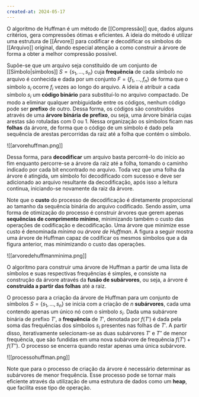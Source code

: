 ```yaml
---
created-at: 2024-05-17
---
```


O algoritmo de Huffman é um método de [[Compressão]] que, dados alguns critérios, gera compressões ótimas e eficientes. A ideia do método é utilizar uma estrutura de [[Árvore]] para codificar e decodificar os símbolos do [[Arquivo]] original, dando especial atenção a como construir a árvore de forma a obter a melhor compressão possível.

Supõe-se que um arquivo seja constituído de um conjunto de [[Símbolo|símbolos]] $S=\{s_1, \dots, s_n\}$ cuja **frequência** de cada símbolo no arquivo é conhecida e dada por um conjunto $F=\{f_1, \dots, f_n\}$ de forma que o símbolo $s_i$ ocorre $f_i$ vezes ao longo do arquivo. A ideia é atribuir a cada símbolo $s_i$ um **código binário** para substituí-lo no arquivo compactado. De modo a eliminar qualquer ambiguidade entre os códigos, nenhum código pode ser **prefixo** de outro. Dessa forma, os códigos são construídos através de uma **árvore binária de prefixo**, ou seja, uma árvore binária cujas arestas são rotuladas com $0$ ou $1$. Nessa organização os símbolos ficam nas **folhas** da árvore, de forma que o código de um símbolo é dado pela sequência de arestas percorridas da raiz até a folha que contém o símbolo.

![[arvorehuffman.png]]

Dessa forma, para **decodificar** um arquivo basta percorrê-lo do início ao fim enquanto percorre-se a árvore da raiz até a folha, tomando o caminho indicado por cada bit encontrado no arquivo. Toda vez que uma folha da árvore é atingida, um símbolo foi decodificado com sucesso e deve ser adicionado ao arquivo resultante da decodificação, após isso a leitura continua, iniciando-se novamente da raiz da árvore.

Note que o **custo** do processo de decodificação é diretamente proporcional ao tamanho da sequência binária do arquivo codificado. Sendo assim, uma forma de otimização do processo é construir árvores que gerem apenas **sequências de comprimento mínimo**, minimizando também o custo das operações de codificação e decodificação. Uma árvore que minimize esse custo é denominada *mínima* ou *árvore de Huffman*. A figura a seguir mostra uma árvore de Huffman capaz de codificar os mesmos símbolos que a da figura anterior, mas minimizando o custo das operações.

![[arvoredehuffmanminima.png]]

O algoritmo para construir uma árvore de Huffman a partir de uma lista de símbolos e suas respectivas frequências é simples, e consiste na construção da árvore através da **fusão de subárvores**, ou seja, a árvore é **construída a partir das folhas** até a raiz.

O processo para a criação da árvore de Huffman para um conjunto de símbolos $S=\{s_1, \dots, s_n\}$ se inicia com a criação de $n$ **subárvores**, cada uma contendo apenas um único nó com o símbolo $s_i$. Dada uma subárvore binária de prefixo $T'$, a **frequência** de $T'$, denotada por $f(T')$ é dada pela soma das frequências dos símbolos $s_i$ presentes nas folhas de $T'$. A partir disso, iterativamente selecionam-se as duas subárvores $T'$ e $T''$ de menor frequência, que são fundidas em uma nova subárvore de frequência $f(T') + f(T'')$. O processo se encerra quando restar apenas uma única subárvore.

![[processohuffman.png]]

Note que para o processo de criação da árvore é necessário determinar as subárvores de menor frequência. Esse processo pode se tornar mais eficiente através da utilização de uma estrutura de dados como um **heap**, que facilita esse tipo de operação.
